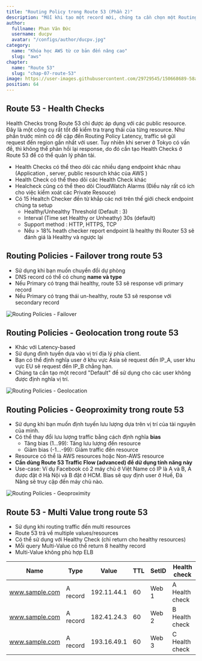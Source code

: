 ```yaml
---
title: "Routing Policy trong Route 53 (Phần 2)"
description: "Mỗi khi tạo một record mới, chúng ta cần chọn một Routing Policy. Đây là cách Route 53 phản hồi DNS queries. Routing Policies Simple định tuyến traffic tới một single resource."
author:
  fullname: Phan Văn Đức
  username: ducpv
  avatar: "/configs/author/ducpv.jpg"
category:
  name: "Khóa học AWS từ cơ bản đến nâng cao"
  slug: "aws"
chapter:
  name: "Route 53"
  slug: "chap-07-route-53"
image: https://user-images.githubusercontent.com/29729545/150668689-58a59c45-5789-4d82-81c0-fac0166b10e6.png
position: 64
---
```


## Route 53 - Health Checks

Health Checks trong Route 53 chỉ được áp dụng với các public resource. Đây là một công cụ rất tốt để kiểm tra trạng thái của từng resource. Như phần trước mình có đề cập đến Routing Policy Latency, traffic sẽ gửi request đến region gần nhất với user. Tuy nhiên khi server ở Tokyo có vấn đề, thì không thể phản hồi lại response, do đó cần tạo Health Checks ở Route 53 để có thể quản lý phân tải.

- Health Checks có thể theo dõi các nhiều dạng endpoint khác nhau (Application , server, public resourch khác của AWS )
- Health Check có thể theo dõi các Health Check khác
- Healcheck cũng có thể theo dõi CloudWatch Alarms (Điều này rất có ích cho việc kiểm xoát các Private Resouce)
- Có 15 Healtch Checker đến từ khắp các nơi trên thế giới check endpoint chúng ta setup
  - Healthy/Unhealthy Threshold (Default : 3)
  - Interval (Time set Healthy or Unheathy) 30s (default)
  - Support method : HTTP, HTTPS, TCP
  - Nếu > 18% heath checker report endpoint là healthy thì Router 53 sẽ đánh giá là Healthy và ngược lại

## Routing Policies - Failover trong route 53

- Sử dụng khi bạn muốn chuyển đổi dự phòng
- DNS record có thể có chung **name và type**
- Nếu Primary có trạng thái healthy, route 53 sẽ response với primary record
- Nếu Primary có trạng thái un-healthy, route 53 sẽ response với secondary record

![Routing Policies - Failover](https://user-images.githubusercontent.com/29729545/150668689-58a59c45-5789-4d82-81c0-fac0166b10e6.png)

## Routing Policies - Geolocation trong route 53

- Khác với Latency-based
- Sử dụng đinh tuyến dựa vào vị trí địa lý phía client.
- Bạn có thể định nghĩa user ở khu vực Asia sẽ request đến IP_A, user khu vực EU sẽ request đến IP_B chẳng hạn.
- Chúng ta cần tạo một record "Default" để sử dụng cho các user không được định nghĩa vị trí.

![Routing Policies - Geolocation](https://i.stack.imgur.com/2baLZ.png)

## Routing Policies - Geoproximity trong route 53

- Sử dụng khi bạn muốn định tuyến lưu lượng dựa trên vị trí của tài nguyên của mình.
- Có thể thay đổi lưu lượng traffic bằng cách định nghĩa **bias**
  - Tăng bias (1...99): Tăng lưu lượng đến resource
  - Giảm bias (-1...-99): Giảm traffic đến resource
- Resource có thể là AWS resources hoặc Non-AWS resource
- **Cần dùng Route 53 Traffic Flow (advanced) để dử dụng tính năng này**
- Use-case: Ví dụ Facebook có 2 máy chủ ở Việt Name có IP là A và B, A được đặt ở Hà Nội và B đặt ở HCM. Bias sẽ quy định user ở Huế, Đà Năng sẽ truy cập đến máy chủ nào.

![Routing Policies - Geoproximity](https://user-images.githubusercontent.com/29729545/150670334-0d757e9f-acac-4018-8238-97888873c8f8.png)

## Route 53 - Multi Value trong route 53

- Sử dụng khi routing traffic đến multi resources
- Route 53 trả về multiple values/resources
- Có thể sử dụng với Healthy Check (chỉ return cho healthy resources)
- Mỗi query Multi-Value có thể return 8 healthy record
- Multi-Value không phù hợp ELB

| Name           | Type     | Value       | TTL | SetID | Health check   |
| -------------- | -------- | ----------- | --- | ----- | -------------- |
| www.sample.com | A record | 192.11.44.1 | 60  | Web 1 | A Health check |
| www.sample.com | A record | 182.41.24.3 | 60  | Web 2 | B Health check |
| www.sample.com | A record | 193.16.49.1 | 60  | Web 3 | C Health check |
